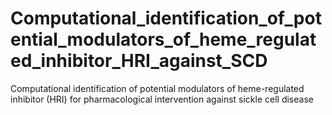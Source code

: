 # Computational_identification_of_potential_modulators_of_heme_regulated_inhibitor_HRI_against_SCD
Computational identification of potential modulators of heme-regulated inhibitor (HRI) for pharmacological intervention against sickle cell disease
